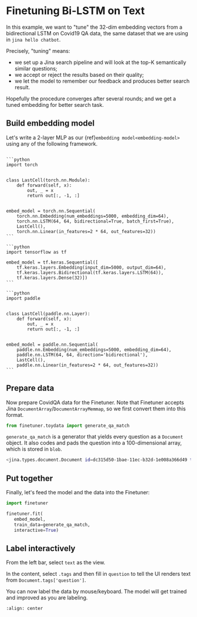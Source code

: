 # Finetuning Bi-LSTM on Text 

In this example, we want to "tune" the 32-dim embedding vectors from a bidirectional LSTM on Covid19 QA data, the same dataset that we are using in `jina hello chatbot`. 

Precisely, "tuning" means: 
- we set up a Jina search pipeline and will look at the top-K semantically similar questions;
- we accept or reject the results based on their quality;
- we let the model to remember our feedback and produces better search result.

Hopefully the procedure converges after several rounds; and we get a tuned embedding for better search task.

## Build embedding model

Let's write a 2-layer MLP as our {ref}`embedding model<embedding-model>` using any of the following framework.

````{tab} PyTorch

```python
import torch


class LastCell(torch.nn.Module):
    def forward(self, x):
        out, _ = x
        return out[:, -1, :]


embed_model = torch.nn.Sequential(
    torch.nn.Embedding(num_embeddings=5000, embedding_dim=64),
    torch.nn.LSTM(64, 64, bidirectional=True, batch_first=True),
    LastCell(),
    torch.nn.Linear(in_features=2 * 64, out_features=32))
```

````
````{tab} Keras
```python
import tensorflow as tf

embed_model = tf.keras.Sequential([
    tf.keras.layers.Embedding(input_dim=5000, output_dim=64),
    tf.keras.layers.Bidirectional(tf.keras.layers.LSTM(64)),
    tf.keras.layers.Dense(32)])
```
````
````{tab} Paddle
```python
import paddle


class LastCell(paddle.nn.Layer):
    def forward(self, x):
        out, _ = x
        return out[:, -1, :]


embed_model = paddle.nn.Sequential(
    paddle.nn.Embedding(num_embeddings=5000, embedding_dim=64),
    paddle.nn.LSTM(64, 64, direction='bidirectional'),
    LastCell(),
    paddle.nn.Linear(in_features=2 * 64, out_features=32))
```
````

## Prepare data

Now prepare CovidQA data for the Finetuner. Note that Finetuner accepts Jina `DocumentArray`/`DocumentArrayMemmap`, so we first convert them into this format.

```python
from finetuner.toydata import generate_qa_match
```

`generate_qa_match` is a generator that yields every question as a `Document` object. 
It also codes and pads the question into a 100-dimensional array, which is stored in `blob`.

```bash
<jina.types.document.Document id=dc315d50-1bae-11ec-b32d-1e008a366d49 tags={'wrong_answer': "If you have been in...', 'answer': 'Your doctor ...'} blob={'dense': {'buffer': 'AAAAAAAAAAAAAAAA...', 'shape': [100], 'dtype': '<i8'}} at 5794172560>
```

## Put together

Finally, let's feed the model and the data into the Finetuner:

```python
import finetuner

finetuner.fit(
   embed_model,
   train_data=generate_qa_match,
   interactive=True)
```

## Label interactively

From the left bar, select `text` as the view.

In the content, select `.tags` and then fill in `question` to tell the UI renders text from `Document.tags['question']`. 

You can now label the data by mouse/keyboard. The model will get trained and improved as you are labeling.

```{figure} covid-labeler.gif
:align: center
```
